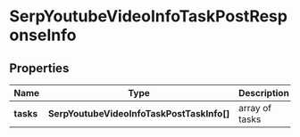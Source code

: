 # SerpYoutubeVideoInfoTaskPostResponseInfo

## Properties

| Name | Type | Description | Notes |
|------------ | ------------- | ------------- | -------------|
**tasks** | **SerpYoutubeVideoInfoTaskPostTaskInfo[]** | array of tasks |[optional]|